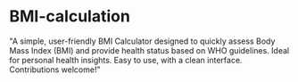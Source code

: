 # BMI-calculation
"A simple, user-friendly BMI Calculator designed to quickly assess Body Mass Index (BMI) and provide health status based on WHO guidelines. Ideal for personal health insights. Easy to use, with a clean interface. Contributions welcome!"
